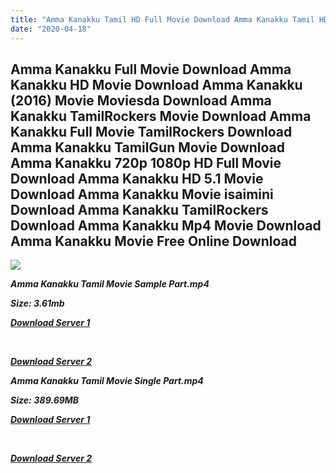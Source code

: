 ```yaml
---
title: "Amma Kanakku Tamil HD Full Movie Download Amma Kanakku Tamil HD Movie Download"
date: "2020-04-18"
---
```


## Amma Kanakku Full Movie Download Amma Kanakku HD Movie Download Amma Kanakku (2016) Movie Moviesda Download Amma Kanakku TamilRockers Movie Download Amma Kanakku Full Movie TamilRockers Download Amma Kanakku TamilGun Movie Download Amma Kanakku 720p 1080p HD Full Movie Download Amma Kanakku HD 5.1 Movie Download Amma Kanakku Movie isaimini Download Amma Kanakku TamilRockers Download Amma Kanakku Mp4 Movie Download Amma Kanakku Movie Free Online Download

![](https://images.moviebuff.com/d08a97a0-d140-46fc-ba87-5ea125084c6d?w=1000)

**_Amma Kanakku Tamil Movie Sample Part.mp4_**

**_Size: 3.61mb_**

**_[Download Server 1](http://s1.uptofiles.net//files/Tamil{300377c8a1a3ba2999b4bbe3381b1ea1a812b0b70d21946c68d529294a5c2999}202016{300377c8a1a3ba2999b4bbe3381b1ea1a812b0b70d21946c68d529294a5c2999}20Movies/Amma{300377c8a1a3ba2999b4bbe3381b1ea1a812b0b70d21946c68d529294a5c2999}20Kanakku{300377c8a1a3ba2999b4bbe3381b1ea1a812b0b70d21946c68d529294a5c2999}20(2016)/Amma{300377c8a1a3ba2999b4bbe3381b1ea1a812b0b70d21946c68d529294a5c2999}20Kanakku{300377c8a1a3ba2999b4bbe3381b1ea1a812b0b70d21946c68d529294a5c2999}20(640x360)/Amma{300377c8a1a3ba2999b4bbe3381b1ea1a812b0b70d21946c68d529294a5c2999}20Kanakku{300377c8a1a3ba2999b4bbe3381b1ea1a812b0b70d21946c68d529294a5c2999}20HD{300377c8a1a3ba2999b4bbe3381b1ea1a812b0b70d21946c68d529294a5c2999}20Sample.mp4)_**

**_[  
](http://s1.uptofiles.net//files/Tamil{300377c8a1a3ba2999b4bbe3381b1ea1a812b0b70d21946c68d529294a5c2999}202016{300377c8a1a3ba2999b4bbe3381b1ea1a812b0b70d21946c68d529294a5c2999}20Movies/Amma{300377c8a1a3ba2999b4bbe3381b1ea1a812b0b70d21946c68d529294a5c2999}20Kanakku{300377c8a1a3ba2999b4bbe3381b1ea1a812b0b70d21946c68d529294a5c2999}20(2016)/Amma{300377c8a1a3ba2999b4bbe3381b1ea1a812b0b70d21946c68d529294a5c2999}20Kanakku{300377c8a1a3ba2999b4bbe3381b1ea1a812b0b70d21946c68d529294a5c2999}20(640x360)/Amma{300377c8a1a3ba2999b4bbe3381b1ea1a812b0b70d21946c68d529294a5c2999}20Kanakku{300377c8a1a3ba2999b4bbe3381b1ea1a812b0b70d21946c68d529294a5c2999}20HD{300377c8a1a3ba2999b4bbe3381b1ea1a812b0b70d21946c68d529294a5c2999}20Sample.mp4)_**

**_[Download Server 2](http://s1.uptofiles.net//files/Tamil{300377c8a1a3ba2999b4bbe3381b1ea1a812b0b70d21946c68d529294a5c2999}202016{300377c8a1a3ba2999b4bbe3381b1ea1a812b0b70d21946c68d529294a5c2999}20Movies/Amma{300377c8a1a3ba2999b4bbe3381b1ea1a812b0b70d21946c68d529294a5c2999}20Kanakku{300377c8a1a3ba2999b4bbe3381b1ea1a812b0b70d21946c68d529294a5c2999}20(2016)/Amma{300377c8a1a3ba2999b4bbe3381b1ea1a812b0b70d21946c68d529294a5c2999}20Kanakku{300377c8a1a3ba2999b4bbe3381b1ea1a812b0b70d21946c68d529294a5c2999}20(640x360)/Amma{300377c8a1a3ba2999b4bbe3381b1ea1a812b0b70d21946c68d529294a5c2999}20Kanakku{300377c8a1a3ba2999b4bbe3381b1ea1a812b0b70d21946c68d529294a5c2999}20HD{300377c8a1a3ba2999b4bbe3381b1ea1a812b0b70d21946c68d529294a5c2999}20Sample.mp4)_**

**_Amma Kanakku Tamil Movie Single Part.mp4_**

**_Size:_** **_389.69MB_**

**_[Download Server 1](http://s1.uptofiles.net//files/Tamil{300377c8a1a3ba2999b4bbe3381b1ea1a812b0b70d21946c68d529294a5c2999}202016{300377c8a1a3ba2999b4bbe3381b1ea1a812b0b70d21946c68d529294a5c2999}20Movies/Amma{300377c8a1a3ba2999b4bbe3381b1ea1a812b0b70d21946c68d529294a5c2999}20Kanakku{300377c8a1a3ba2999b4bbe3381b1ea1a812b0b70d21946c68d529294a5c2999}20(2016)/Amma{300377c8a1a3ba2999b4bbe3381b1ea1a812b0b70d21946c68d529294a5c2999}20Kanakku{300377c8a1a3ba2999b4bbe3381b1ea1a812b0b70d21946c68d529294a5c2999}20(640x360)/Amma{300377c8a1a3ba2999b4bbe3381b1ea1a812b0b70d21946c68d529294a5c2999}20Kanakku{300377c8a1a3ba2999b4bbe3381b1ea1a812b0b70d21946c68d529294a5c2999}20HD.mp4)_**

**_[  
](http://s1.uptofiles.net//files/Tamil{300377c8a1a3ba2999b4bbe3381b1ea1a812b0b70d21946c68d529294a5c2999}202016{300377c8a1a3ba2999b4bbe3381b1ea1a812b0b70d21946c68d529294a5c2999}20Movies/Amma{300377c8a1a3ba2999b4bbe3381b1ea1a812b0b70d21946c68d529294a5c2999}20Kanakku{300377c8a1a3ba2999b4bbe3381b1ea1a812b0b70d21946c68d529294a5c2999}20(2016)/Amma{300377c8a1a3ba2999b4bbe3381b1ea1a812b0b70d21946c68d529294a5c2999}20Kanakku{300377c8a1a3ba2999b4bbe3381b1ea1a812b0b70d21946c68d529294a5c2999}20(640x360)/Amma{300377c8a1a3ba2999b4bbe3381b1ea1a812b0b70d21946c68d529294a5c2999}20Kanakku{300377c8a1a3ba2999b4bbe3381b1ea1a812b0b70d21946c68d529294a5c2999}20HD.mp4)_**

**_[Download Server 2](http://s1.uptofiles.net//files/Tamil{300377c8a1a3ba2999b4bbe3381b1ea1a812b0b70d21946c68d529294a5c2999}202016{300377c8a1a3ba2999b4bbe3381b1ea1a812b0b70d21946c68d529294a5c2999}20Movies/Amma{300377c8a1a3ba2999b4bbe3381b1ea1a812b0b70d21946c68d529294a5c2999}20Kanakku{300377c8a1a3ba2999b4bbe3381b1ea1a812b0b70d21946c68d529294a5c2999}20(2016)/Amma{300377c8a1a3ba2999b4bbe3381b1ea1a812b0b70d21946c68d529294a5c2999}20Kanakku{300377c8a1a3ba2999b4bbe3381b1ea1a812b0b70d21946c68d529294a5c2999}20(640x360)/Amma{300377c8a1a3ba2999b4bbe3381b1ea1a812b0b70d21946c68d529294a5c2999}20Kanakku{300377c8a1a3ba2999b4bbe3381b1ea1a812b0b70d21946c68d529294a5c2999}20HD.mp4)_**
